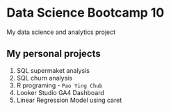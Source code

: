 # Data Science Bootcamp 10
My data science and analytics project

## My personal projects
1. SQL supermaket analysis
2. SQL churn analysis
3. R programing - `Pao Ying Chub`
4. Looker Studio GA4 Dashboard
5. Linear Regression Model using caret
